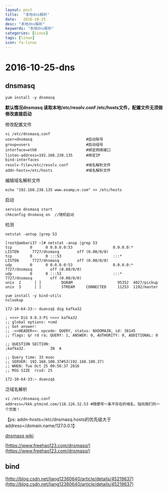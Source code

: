 ```yaml
---
layout: post
title:  "本地dns解析"
date:   2016-10-25
desc: "本地dns解析"
keywords: "本地dns解析"
categories: [Linux]
tags: [linux]
icon: fa-linux
---
```



# 2016-10-25-dns

<!--
create time: 2016-10-25 08:45:29
Author: 段朝骞
Email: duanzhaoqian@duanzhaoqian.com

categories:[Linux] [Database]  [Java] [HTML]  [Mac] [Life]
icon:fa-linux fa-database icon-java fa-apple

icon http://fizzed.com/oss/font-mfizz
icon http://fontawesome.io/icons/
-->

## dnsmasq

```
yum install -y dnsmasq
```

**默认情况dnsmasq 读取本地/etc/resolv.conf /etc/hosts文件，配置文件无须做修改直接启动** 


修改配置文件

```
vi /etc/dnsmasq.conf
user=dnsmasq                        #启动账号
group=users                         #启动组号
interface=eth0                      #绑定网络接口
listen-address=192.168.238.135      #绑定IP
bind-interfaces
resolv-file=/etc/resolv.conf        #域名解析文件
addn-hosts=/etc/hosts               #域名解析文件
```

编辑域名解析文件

```
echo "192.168.238.135 www.examp;e.com" >> /etc/hosts
```

启动

```
service dnsmasq start
chkconfig dnsmasq on  //随机启动
```

检测

```
netstat -antop |grep 53

[root@ambari37 ~]# netstat -anop |grep 53
tcp        0      0 0.0.0.0:53                  0.0.0.0:*                   LISTEN      7727/dnsmasq        off (0.00/0/0)
tcp        0      0 :::53                       :::*                        LISTEN      7727/dnsmasq        off (0.00/0/0)
udp        0      0 0.0.0.0:53                  0.0.0.0:*                               7727/dnsmasq        off (0.00/0/0)
udp        0      0 :::53                       :::*                                    7727/dnsmasq        off (0.00/0/0)
unix  2      [ ]         DGRAM                    95352  4027/pickup         
unix  3      [ ]         STREAM     CONNECTED     11253  1192/master  
```

```
yum install -y bind-utils
nslookup 

172-10-64-33:~ duanzq$ dig kafka32

; <<>> DiG 9.8.3-P1 <<>> kafka32
;; global options: +cmd
;; Got answer:
;; ->>HEADER<<- opcode: QUERY, status: NXDOMAIN, id: 38145
;; flags: qr rd ra; QUERY: 1, ANSWER: 0, AUTHORITY: 0, ADDITIONAL: 0

;; QUESTION SECTION:
;kafka32.			IN	A

;; Query time: 33 msec
;; SERVER: 192.168.100.37#53(192.168.100.37)
;; WHEN: Tue Oct 25 09:56:37 2016
;; MSG SIZE  rcvd: 25

172-10-64-33:~ duanzq$ 
```

泛域名解析

```
vi /etc/dnsmasq.conf
address=/kkk.ptmind.com/118.126.32.53 #随便写一条不存在的域名，指向我们的一个页面！
```

【ps: addn-hosts=/etc/dnsmasq.hosts的优先级大于address=/domain.name/127.0.0.1】

[dnsmasq wiki](https://wiki.archlinux.org/index.php/Dnsmasq_(%E7%AE%80%E4%BD%93%E4%B8%AD%E6%96%87))

[https://www.freehao123.com/dnsmasq/](https://www.freehao123.com/dnsmasq/)

## bind

[http://blog.csdn.net/liang12360640/article/details/45219637](http://blog.csdn.net/liang12360640/article/details/45219637)